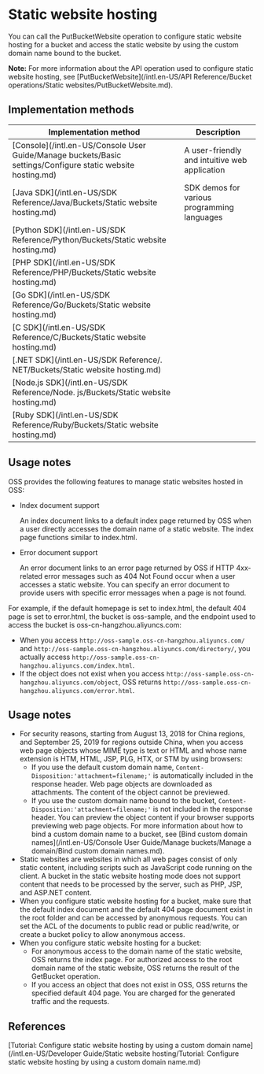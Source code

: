 # Static website hosting

You can call the PutBucketWebsite operation to configure static website hosting for a bucket and access the static website by using the custom domain name bound to the bucket.

**Note:** For more information about the API operation used to configure static website hosting, see [PutBucketWebsite](/intl.en-US/API Reference/Bucket operations/Static websites/PutBucketWebsite.md).

## Implementation methods

|Implementation method|Description|
|---------------------|-----------|
|[Console](/intl.en-US/Console User Guide/Manage buckets/Basic settings/Configure static website hosting.md)|A user-friendly and intuitive web application|
|[Java SDK](/intl.en-US/SDK Reference/Java/Buckets/Static website hosting.md)|SDK demos for various programming languages|
|[Python SDK](/intl.en-US/SDK Reference/Python/Buckets/Static website hosting.md)|
|[PHP SDK](/intl.en-US/SDK Reference/PHP/Buckets/Static website hosting.md)|
|[Go SDK](/intl.en-US/SDK Reference/Go/Buckets/Static website hosting.md)|
|[C SDK](/intl.en-US/SDK Reference/C/Buckets/Static website hosting.md)|
|[.NET SDK](/intl.en-US/SDK Reference/. NET/Buckets/Static website hosting.md)|
|[Node.js SDK](/intl.en-US/SDK Reference/Node. js/Buckets/Static website hosting.md)|
|[Ruby SDK](/intl.en-US/SDK Reference/Ruby/Buckets/Static website hosting.md)|

## Usage notes

OSS provides the following features to manage static websites hosted in OSS:

-   Index document support

    An index document links to a default index page returned by OSS when a user directly accesses the domain name of a static website. The index page functions similar to index.html.

-   Error document support

    An error document links to an error page returned by OSS if HTTP 4xx-related error messages such as 404 Not Found occur when a user accesses a static website. You can specify an error document to provide users with specific error messages when a page is not found.


For example, if the default homepage is set to index.html, the default 404 page is set to error.html, the bucket is oss-sample, and the endpoint used to access the bucket is oss-cn-hangzhou.aliyuncs.com:

-   When you access `http://oss-sample.oss-cn-hangzhou.aliyuncs.com/` and `http://oss-sample.oss-cn-hangzhou.aliyuncs.com/directory/`, you actually access `http://oss-sample.oss-cn-hangzhou.aliyuncs.com/index.html`.
-   If the object does not exist when you access `http://oss-sample.oss-cn-hangzhou.aliyuncs.com/object`, OSS returns `http://oss-sample.oss-cn-hangzhou.aliyuncs.com/error.html`.

## Usage notes

-   For security reasons, starting from August 13, 2018 for China regions, and September 25, 2019 for regions outside China, when you access web page objects whose MIME type is text or HTML and whose name extension is HTM, HTML, JSP, PLG, HTX, or STM by using browsers:
    -   If you use the default custom domain name, `Content-Disposition:'attachment=filename;'` is automatically included in the response header. Web page objects are downloaded as attachments. The content of the object cannot be previewed.
    -   If you use the custom domain name bound to the bucket, `Content-Disposition:'attachment=filename;'` is not included in the response header. You can preview the object content if your browser supports previewing web page objects. For more information about how to bind a custom domain name to a bucket, see [Bind custom domain names](/intl.en-US/Console User Guide/Manage buckets/Manage a domain/Bind custom domain names.md).
-   Static websites are websites in which all web pages consist of only static content, including scripts such as JavaScript code running on the client. A bucket in the static website hosting mode does not support content that needs to be processed by the server, such as PHP, JSP, and ASP.NET content.
-   When you configure static website hosting for a bucket, make sure that the default index document and the default 404 page document exist in the root folder and can be accessed by anonymous requests. You can set the ACL of the documents to public read or public read/write, or create a bucket policy to allow anonymous access.
-   When you configure static website hosting for a bucket:
    -   For anonymous access to the domain name of the static website, OSS returns the index page. For authorized access to the root domain name of the static website, OSS returns the result of the GetBucket operation.
    -   If you access an object that does not exist in OSS, OSS returns the specified default 404 page. You are charged for the generated traffic and the requests.

## References

[Tutorial: Configure static website hosting by using a custom domain name](/intl.en-US/Developer Guide/Static website hosting/Tutorial: Configure static website hosting by using a custom domain name.md)

